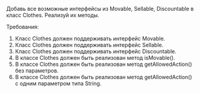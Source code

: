 
Добавь все возможные интерфейсы из Movable, Sellable, Discountable в класс Clothes.
Реализуй их методы.


Требования:
1.	Класс Clothes должен поддерживать интерфейс Movable.
2.	Класс Clothes должен поддерживать интерфейс Sellable.
3.	Класс Clothes должен поддерживать интерфейс Discountable.
4.	В классе Clothes должен быть реализован метод isMovable().
5.	В классе Clothes должен быть реализован метод getAllowedAction() без параметров.
6.	В классе Clothes должен быть реализован метод getAllowedAction() с одним параметром типа String.


